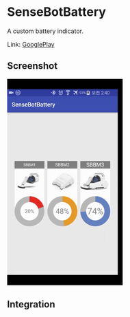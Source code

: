 
# SenseBotBattery
A custom battery indicator.

Link: [GooglePlay](https://play.google.com/store/apps/details?id=com.noweaj.android.sensebotbattery)

## Screenshot
![Screenshot](sbbatterymeter.gif)

## Integration
